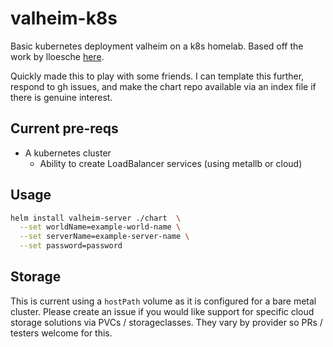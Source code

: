 # valheim-k8s

Basic kubernetes deployment valheim on a k8s homelab. Based off the work by lloesche [here](https://github.com/lloesche/valheim-server-docker). 

Quickly made this to play with some friends. I can template this further, respond to gh issues, and make the chart repo available via an index file if there is genuine interest. 

## Current pre-reqs

* A kubernetes cluster 
  * Ability to create LoadBalancer services (using metallb or cloud)

## Usage

```bash
helm install valheim-server ./chart  \
  --set worldName=example-world-name \
  --set serverName=example-server-name \
  --set password=password
```
## Storage

This is current using a `hostPath` volume as it is configured for a bare metal cluster. Please create an issue if you would like support for specific cloud storage solutions via PVCs / storageclasses. They vary by provider so PRs / testers welcome for this. 
